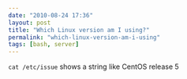 ```yaml
---
date: "2010-08-24 17:36"
layout: post
title: "Which Linux version am I using?"
permalink: "which-linux-version-am-i-using"
tags: [bash, server]
---
```


<code>cat /etc/issue</code> shows a string like
CentOS release 5
